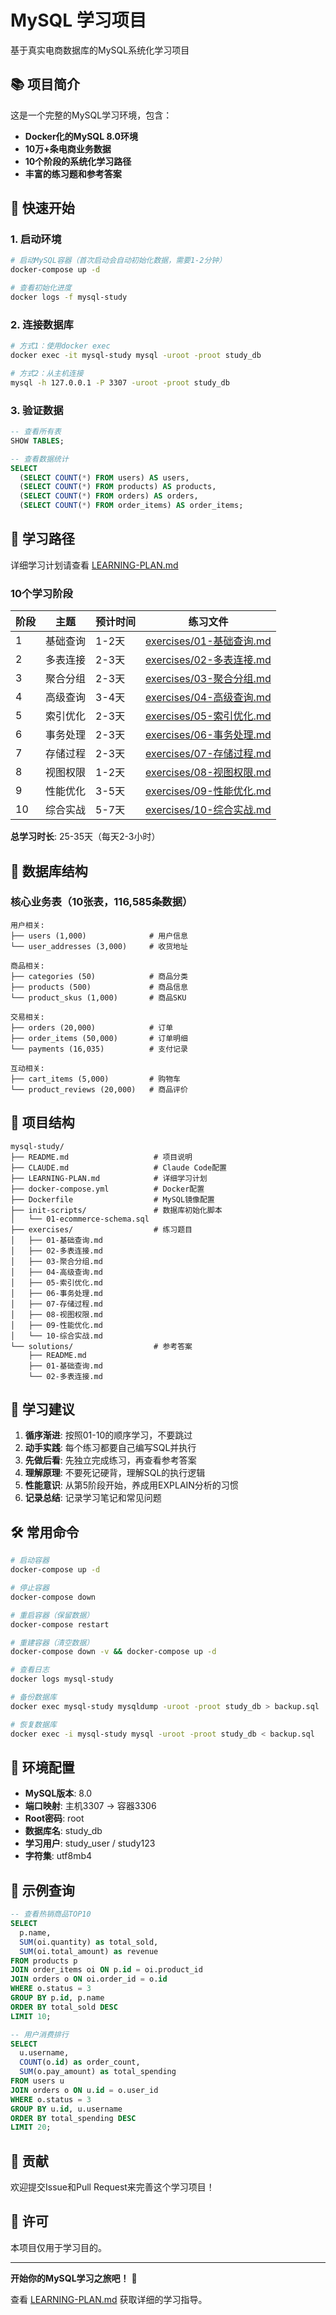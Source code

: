 # MySQL 学习项目

基于真实电商数据库的MySQL系统化学习项目

## 📚 项目简介

这是一个完整的MySQL学习环境，包含：
- **Docker化的MySQL 8.0环境**
- **10万+条电商业务数据**
- **10个阶段的系统化学习路径**
- **丰富的练习题和参考答案**

## 🚀 快速开始

### 1. 启动环境

```bash
# 启动MySQL容器（首次启动会自动初始化数据，需要1-2分钟）
docker-compose up -d

# 查看初始化进度
docker logs -f mysql-study
```

### 2. 连接数据库

```bash
# 方式1：使用docker exec
docker exec -it mysql-study mysql -uroot -proot study_db

# 方式2：从主机连接
mysql -h 127.0.0.1 -P 3307 -uroot -proot study_db
```

### 3. 验证数据

```sql
-- 查看所有表
SHOW TABLES;

-- 查看数据统计
SELECT
  (SELECT COUNT(*) FROM users) AS users,
  (SELECT COUNT(*) FROM products) AS products,
  (SELECT COUNT(*) FROM orders) AS orders,
  (SELECT COUNT(*) FROM order_items) AS order_items;
```

## 📖 学习路径

详细学习计划请查看 [LEARNING-PLAN.md](LEARNING-PLAN.md)

### 10个学习阶段

| 阶段 | 主题 | 预计时间 | 练习文件 |
|------|------|---------|---------|
| 1 | 基础查询 | 1-2天 | [exercises/01-基础查询.md](exercises/01-基础查询.md) |
| 2 | 多表连接 | 2-3天 | [exercises/02-多表连接.md](exercises/02-多表连接.md) |
| 3 | 聚合分组 | 2-3天 | [exercises/03-聚合分组.md](exercises/03-聚合分组.md) |
| 4 | 高级查询 | 3-4天 | [exercises/04-高级查询.md](exercises/04-高级查询.md) |
| 5 | 索引优化 | 2-3天 | [exercises/05-索引优化.md](exercises/05-索引优化.md) |
| 6 | 事务处理 | 2-3天 | [exercises/06-事务处理.md](exercises/06-事务处理.md) |
| 7 | 存储过程 | 2-3天 | [exercises/07-存储过程.md](exercises/07-存储过程.md) |
| 8 | 视图权限 | 1-2天 | [exercises/08-视图权限.md](exercises/08-视图权限.md) |
| 9 | 性能优化 | 3-5天 | [exercises/09-性能优化.md](exercises/09-性能优化.md) |
| 10 | 综合实战 | 5-7天 | [exercises/10-综合实战.md](exercises/10-综合实战.md) |

**总学习时长**: 25-35天（每天2-3小时）

## 💾 数据库结构

### 核心业务表（10张表，116,585条数据）

```
用户相关:
├── users (1,000)              # 用户信息
└── user_addresses (3,000)     # 收货地址

商品相关:
├── categories (50)            # 商品分类
├── products (500)             # 商品信息
└── product_skus (1,000)       # 商品SKU

交易相关:
├── orders (20,000)            # 订单
├── order_items (50,000)       # 订单明细
└── payments (16,035)          # 支付记录

互动相关:
├── cart_items (5,000)         # 购物车
└── product_reviews (20,000)   # 商品评价
```

## 📁 项目结构

```
mysql-study/
├── README.md                   # 项目说明
├── CLAUDE.md                   # Claude Code配置
├── LEARNING-PLAN.md            # 详细学习计划
├── docker-compose.yml          # Docker配置
├── Dockerfile                  # MySQL镜像配置
├── init-scripts/               # 数据库初始化脚本
│   └── 01-ecommerce-schema.sql
├── exercises/                  # 练习题目
│   ├── 01-基础查询.md
│   ├── 02-多表连接.md
│   ├── 03-聚合分组.md
│   ├── 04-高级查询.md
│   ├── 05-索引优化.md
│   ├── 06-事务处理.md
│   ├── 07-存储过程.md
│   ├── 08-视图权限.md
│   ├── 09-性能优化.md
│   └── 10-综合实战.md
└── solutions/                  # 参考答案
    ├── README.md
    ├── 01-基础查询.md
    └── 02-多表连接.md
```

## 🎯 学习建议

1. **循序渐进**: 按照01-10的顺序学习，不要跳过
2. **动手实践**: 每个练习都要自己编写SQL并执行
3. **先做后看**: 先独立完成练习，再查看参考答案
4. **理解原理**: 不要死记硬背，理解SQL的执行逻辑
5. **性能意识**: 从第5阶段开始，养成用EXPLAIN分析的习惯
6. **记录总结**: 记录学习笔记和常见问题

## 🛠️ 常用命令

```bash
# 启动容器
docker-compose up -d

# 停止容器
docker-compose down

# 重启容器（保留数据）
docker-compose restart

# 重建容器（清空数据）
docker-compose down -v && docker-compose up -d

# 查看日志
docker logs mysql-study

# 备份数据库
docker exec mysql-study mysqldump -uroot -proot study_db > backup.sql

# 恢复数据库
docker exec -i mysql-study mysql -uroot -proot study_db < backup.sql
```

## 🔧 环境配置

- **MySQL版本**: 8.0
- **端口映射**: 主机3307 -> 容器3306
- **Root密码**: root
- **数据库名**: study_db
- **学习用户**: study_user / study123
- **字符集**: utf8mb4

## 📝 示例查询

```sql
-- 查看热销商品TOP10
SELECT
  p.name,
  SUM(oi.quantity) as total_sold,
  SUM(oi.total_amount) as revenue
FROM products p
JOIN order_items oi ON p.id = oi.product_id
JOIN orders o ON oi.order_id = o.id
WHERE o.status = 3
GROUP BY p.id, p.name
ORDER BY total_sold DESC
LIMIT 10;

-- 用户消费排行
SELECT
  u.username,
  COUNT(o.id) as order_count,
  SUM(o.pay_amount) as total_spending
FROM users u
JOIN orders o ON u.id = o.user_id
WHERE o.status = 3
GROUP BY u.id, u.username
ORDER BY total_spending DESC
LIMIT 20;
```

## 🤝 贡献

欢迎提交Issue和Pull Request来完善这个学习项目！

## 📄 许可

本项目仅用于学习目的。

---

**开始你的MySQL学习之旅吧！** 🎉

查看 [LEARNING-PLAN.md](LEARNING-PLAN.md) 获取详细的学习指导。

